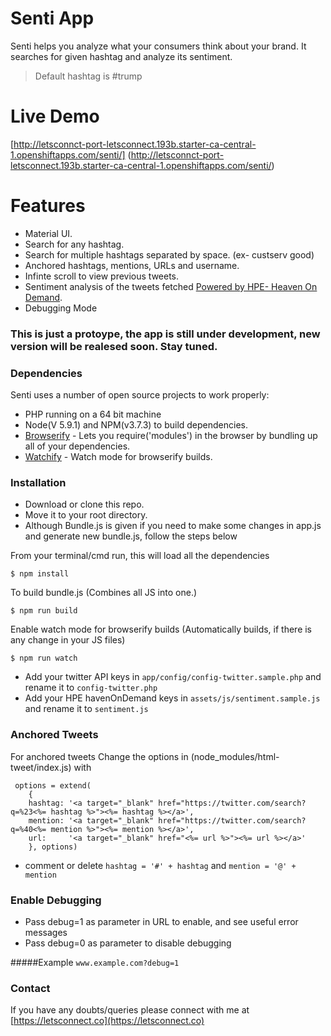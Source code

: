 # Senti App

Senti helps you analyze what your consumers think about your brand. It searches for given hashtag and analyze its sentiment.

  > Default hashtag is #trump

# Live Demo

  [http://letsconnct-port-letsconnect.193b.starter-ca-central-1.openshiftapps.com/senti/] (http://letsconnct-port-letsconnect.193b.starter-ca-central-1.openshiftapps.com/senti/)

# Features
- Material UI.
- Search for any hashtag.
- Search for multiple hashtags separated by space. (ex- custserv good)
- Anchored hashtags, mentions, URLs and username.
- Infinte scroll to view previous tweets.
- Sentiment analysis of the tweets fetched [Powered by HPE- Heaven On Demand](http://www.havenondemand.com/).
- Debugging Mode

### This is just a protoype, the app is still under development, new version will be realesed soon. Stay tuned.

### Dependencies

Senti uses a number of open source projects to work properly:
- PHP running on a 64 bit machine
- Node(V 5.9.1) and NPM(v3.7.3) to build dependencies.
- [Browserify](http://browserify.org/) - Lets you require('modules') in the browser by bundling up all of your dependencies.
- [Watchify](https://www.npmjs.com/package/watchify) - Watch mode for browserify builds.

### Installation

- Download or clone this repo.
- Move it to your root directory.
- Although Bundle.js is given if you need to make some changes in app.js and generate new bundle.js, follow the steps below

From your terminal/cmd run, this will load all the dependencies  
```
$ npm install
```
To build bundle.js (Combines all JS into one.)
```
$ npm run build
```
Enable watch mode for browserify builds (Automatically builds, if there is any change in your JS files)
```
$ npm run watch
```
- Add your twitter API keys in  ``` app/config/config-twitter.sample.php ``` and rename it to ```config-twitter.php```
- Add your HPE havenOnDemand keys in ``` assets/js/sentiment.sample.js ``` and rename it to ```sentiment.js```



### Anchored Tweets

For anchored tweets Change the options in (node_modules/html-tweet/index.js) with
```
 options = extend(
    {
    hashtag: '<a target="_blank" href="https://twitter.com/search?q=%23<%= hashtag %>"><%= hashtag %></a>',
    mention: '<a target="_blank" href="https://twitter.com/search?q=%40<%= mention %>"><%= mention %></a>', 
    url:     '<a target="_blank" href="<%= url %>"><%= url %></a>'
    }, options)
```
- comment or delete  ```hashtag = '#' + hashtag``` and  ```mention = '@' + mention```


### Enable Debugging
- Pass debug=1 as parameter in URL to enable, and see useful error messages
- Pass debug=0 as parameter to disable debugging

#####Example
``` www.example.com?debug=1 ```

### Contact
If you have any doubts/queries please connect with me at [https://letsconnect.co](https://letsconnect.co)
